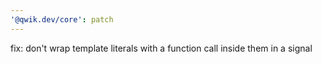 ```yaml
---
'@qwik.dev/core': patch
---
```


fix: don't wrap template literals with a function call inside them in a signal
